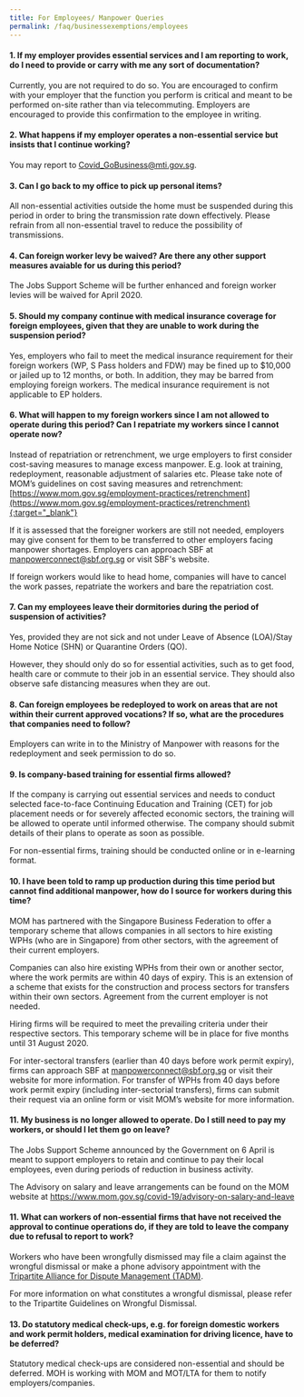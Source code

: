 ```yaml
---
title: For Employees/ Manpower Queries
permalink: /faq/businessexemptions/employees
---
```


#### **1. If my employer provides essential services and I am reporting to work, do I need to provide or carry with me any sort of documentation?**
Currently, you are not required to do so. You are encouraged to confirm with your employer that the function you perform is critical and meant to be performed on-site rather than via telecommuting. Employers are encouraged to provide this confirmation to the employee in writing.

#### **2. What happens if my employer operates a non-essential service but insists that I continue working?**
You may report to Covid_GoBusiness@mti.gov.sg.

#### **3. Can I go back to my office to pick up personal items?**
All non-essential activities outside the home must be suspended during this period in order to bring the transmission rate down effectively. Please refrain from all non-essential travel to reduce the possibility of transmissions.

#### **4. Can foreign worker levy be waived? Are there any other support measures avaiable for us during this period?**
The Jobs Support Scheme will be further enhanced and foreign worker levies will be waived for April 2020.

#### **5. Should my company continue with medical insurance coverage for foreign employees, given that they are unable to work during the suspension period?**
Yes, employers who fail to meet the medical insurance requirement for their foreign workers (WP, S Pass holders and FDW) may be fined up to $10,000 or jailed up to 12 months, or both. In addition, they may be barred from employing foreign workers. The medical insurance requirement is not applicable to EP holders.

#### **6. What will happen to my foreign workers since I am not allowed to operate during this period? Can I repatriate my workers since I cannot operate now?**
Instead of repatriation or retrenchment, we urge employers to first consider cost-saving measures to manage excess manpower. E.g. look at training, redeployment, reasonable adjustment of salaries etc. Please take note of MOM’s guidelines on cost saving measures and retrenchment: [https://www.mom.gov.sg/employment-practices/retrenchment](https://www.mom.gov.sg/employment-practices/retrenchment){:target="_blank"}

If it is assessed that the foreigner workers are still not needed, employers may give consent for them to be transferred to other employers facing manpower shortages. Employers can approach SBF at manpowerconnect@sbf.org.sg or visit SBF's website.

If foreign workers would like to head home, companies will have to cancel the work passes, repatriate the workers and bare the repatriation cost.

#### **7. Can my employees leave their dormitories during the period of suspension of activities?**
Yes, provided they are not sick and not under Leave of Absence (LOA)/Stay Home Notice (SHN) or Quarantine Orders (QO). 

However, they should only do so for essential activities, such as to get food, health care or commute to their job in an essential service. They should also observe safe distancing measures when they are out. 

#### **8. Can foreign employees be redeployed to work on areas that are not within their current approved vocations? If so, what are the procedures that companies need to follow?**
Employers can write in to the Ministry of Manpower with reasons for the redeployment and seek permission to do so.

#### **9. Is company-based training for essential firms allowed?**
If the company is carrying out essential services and needs to conduct selected face-to-face Continuing Education and Training (CET) for job placement needs or for severely affected economic sectors, the training will be allowed to operate until informed otherwise. The company should submit details of their plans to operate as soon as possible. 

For non-essential firms, training should be conducted online or in e-learning format. 

#### **10. I have been told to ramp up production during this time period but cannot find additional manpower, how do I source for workers during this time?**
MOM has partnered with the Singapore Business Federation to offer a temporary scheme that allows companies in all sectors to hire existing WPHs (who are in Singapore) from other sectors, with the agreement of their current employers. 

Companies can also hire existing WPHs from their own or another sector, where the work permits are within 40 days of expiry. This is an extension of a scheme that exists for the construction and process sectors for transfers within their own sectors. Agreement from the current employer is not needed. 

Hiring firms will be required to meet the prevailing criteria under their respective sectors. This temporary scheme will be in place for five months until 31 August 2020. 

For inter-sectoral transfers (earlier than 40 days before work permit expiry), firms can approach SBF at manpowerconnect@sbf.org.sg or visit their website for more information. For transfer of WPHs from 40 days before work permit expiry (including inter-sectorial transfers), firms can submit their request via an online form or visit MOM’s website for more information.

#### **11. My business is no longer allowed to operate. Do I still need to pay my workers, or should I let them go on leave?**
The Jobs Support Scheme announced by the Government on 6 April is meant to support employers to retain and continue to pay their local employees, even during periods of reduction in business activity.

The Advisory on salary and leave arrangements can be found on the MOM website at <a href="https://www.mom.gov.sg/covid-19/advisory-on-salary-and-leave" target="_blank">https://www.mom.gov.sg/covid-19/advisory-on-salary-and-leave</a>

#### **11. What can workers of non-essential firms that have not received the approval to continue operations do, if they are told to leave the company due to refusal to report to work?**
Workers who have been wrongfully dismissed may file a claim against the wrongful dismissal or make a phone advisory appointment with the <a href="https://www.tal.sg/tadm/eServices" target="_blank">Tripartite Alliance for Dispute Management (TADM)</a>.

For more information on what constitutes a wrongful dismissal, please refer to the Tripartite Guidelines on Wrongful Dismissal.

#### **13. Do statutory medical check-ups, e.g. for foreign domestic workers and work permit holders, medical examination for driving licence, have to be deferred?**
Statutory medical check-ups are considered non-essential and should be deferred. MOH is working with MOM and MOT/LTA for them to notify employers/companies.
